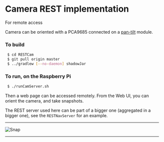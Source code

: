 # Camera REST implementation

For remote access

Camera can be oriented with a PCA9685 connected on a [pan-tilt](https://www.adafruit.com/product/1967) module.


### To build
```bash
 $ cd RESTCam
 $ git pull origin master
 $ ../gradlew [--no-daemon] shadowJar
```

### To run, on the Raspberry Pi
```bash
 $ ./runCamServer.sh
```

Then a web page can be accessed remotely. From the Web UI, you can orient the camera, and take snapshots.

The REST server used here can be part of a bigger one (aggregated in a bigger one), see the `RESTNavServer` for an example.

---

![Snap](./snap.01.png)

---
